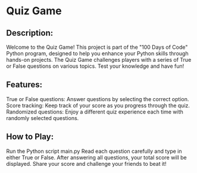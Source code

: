 # Quiz Game

## Description:
Welcome to the Quiz Game! This project is part of the "100 Days of Code" Python program, designed to help you enhance your Python skills through hands-on projects. The Quiz Game challenges players with a series of True or False questions on various topics. Test your knowledge and have fun!

## Features:
True or False questions: Answer questions by selecting the correct option.
Score tracking: Keep track of your score as you progress through the quiz.
Randomized questions: Enjoy a different quiz experience each time with randomly selected questions.

## How to Play:
Run the Python script main.py
Read each question carefully and type in either True or False.
After answering all questions, your total score will be displayed.
Share your score and challenge your friends to beat it!
